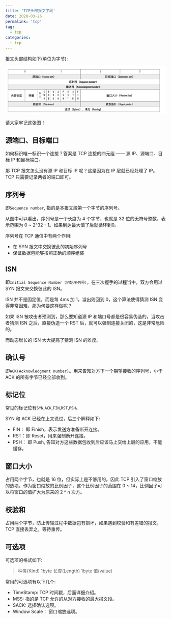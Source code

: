 ```yaml
---
title: 'TCP头部报文字段'
date: 2020-03-26
permalink: 'tcp'
tag:
  - tcp
categories:
  - tcp
---
```


报文头部结构如下(单位为字节):

![tcp头部](./images/tcp_header.jpg)

请大家牢记这张图！

## 源端口、目标端口

如何标识唯一标识一个连接？答案是 TCP 连接的四元组 —— 源 IP、源端口、目标 IP 和目标端口。

那 TCP 报文怎么没有源 IP 和目标 IP 呢？这是因为在 IP 层就已经处理了 IP。TCP 只需要记录两者的端口即可。

## 序列号

即`Sequence number`, 指的是本报文段第一个字节的序列号。

从图中可以看出，序列号是一个长度为 4 个字节，也就是 32 位的无符号整数，表示范围为 0 ~ 2^32 - 1。如果到达最大值了后就循环到0。

序列号在 TCP 通信中有两个作用:

- 在 SYN 报文中交换彼此的初始序列号
- 保证数据包能够按照正确的顺序组装

## ISN

即`Initial Sequence Number（初始序列号）`，在三次握手的过程当中，双方会用过 SYN 报文来交换彼此的 ISN。

ISN 并不是固定值，而是每 4ms 加 1，溢出则回到 0，这个算法使得猜测 ISN 变得非常困难，那为何要这样做呢？

如果 ISN 被攻击者预测到，那么要知道源 IP 和端口号都是很容易伪造的，当攻击者猜测 ISN 之后，直接伪造一个 RST 后，就可以强制连接关闭的，这是非常危险的。

而动态增长的 ISN 大大提高了猜测 ISN 的难度。

## 确认号

即`ACK(Acknowledgment number)`。用来告知对方下一个期望接收的序列号，小于 ACK 的所有字节已经全部收到。

## 标记位

常见的标记位有`SYN`,`ACK`,`FIN`,`RST`,`PSH`。

SYN 和 ACK 已经在上文说过，后三个解释如下:

- FIN： 即 Finish，表示发送方准备断开连接。
- RST：即 Reset，用来强制断开连接。
- PSH： 即 Push, 告知对方这些数据包收到后应该马上交给上层的应用，不能缓存。

## 窗口大小

占用两个字节，也就是 16 位，但实际上是不够用的。因此 TCP 引入了窗口缩放的选项，作为窗口缩放的比例因子，这个比例因子的范围在 0 ~ 14，比例因子可以将窗口的值扩大为原来的 2 ^ n 次方。

## 校验和

占用两个字节，防止传输过程中数据包有损坏，如果遇到校验和有差错的报文，TCP 直接丢弃之，等待重传。

## 可选项

可选项的格式如下:

> 种类(Kind) 1byte  长度(Length) 1byte  值(value)

常用的可选项有以下几个:

- TimeStamp: TCP 时间戳，后面详细介绍。
- MSS: 指的是 TCP 允许的从对方接收的最大报文段。
- SACK: 选择确认选项。
- Window Scale： 窗口缩放选项。
